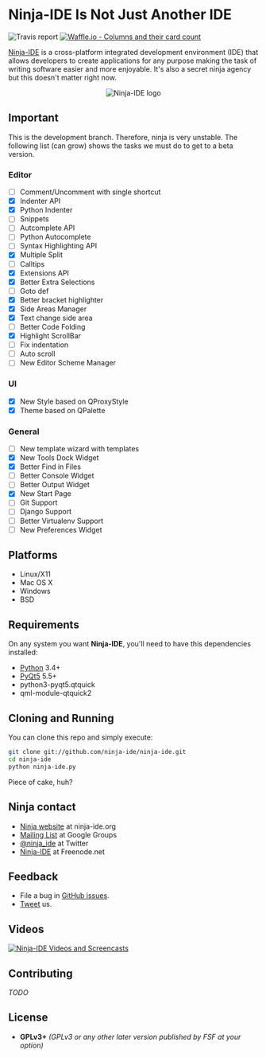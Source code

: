 # Ninja-IDE Is Not Just Another IDE
![Travis report](https://travis-ci.org/ninja-ide/ninja-ide.svg?branch=master "Travis-C.I. Testing report")
[![Waffle.io - Columns and their card count](https://badge.waffle.io/ninja-ide/ninja-ide.svg?columns=all)](https://waffle.io/ninja-ide/ninja-ide)

 [Ninja-IDE](http://ninja-ide.org) is a cross-platform integrated development environment (IDE) that allows developers to create applications for any purpose making the task of writing software easier and more enjoyable. It's also a secret ninja agency but this doesn't matter right now.

<p align="center">
  <img alt="Ninja-IDE logo" src="http://ninjaide.webfactional.com/static/common/img/ninja-big.png">
</p>


## Important
This is the development branch. Therefore, ninja is very unstable. The following list (can grow) shows the tasks we must do to get to a beta version.

### Editor
- [ ] Comment/Uncomment with single shortcut
- [x] Indenter API
- [x] Python Indenter
- [ ] Snippets
- [ ] Autcomplete API
- [ ] Python Autocomplete
- [ ] Syntax Highlighting API
- [x] Multiple Split
- [ ] Calltips
- [x] Extensions API
- [x] Better Extra Selections
- [ ] Goto def
- [x] Better bracket highlighter
- [x] Side Areas Manager
- [x] Text change side area
- [ ] Better Code Folding
- [x] Highlight ScrollBar
- [ ] Fix indentation
- [ ] Auto scroll
- [ ] New Editor Scheme Manager

### UI
- [x] New Style based on QProxyStyle
- [x] Theme based on QPalette

### General
- [ ] New template wizard with templates
- [x] New Tools Dock Widget
- [x] Better Find in Files
- [ ] Better Console Widget
- [ ] Better Output Widget
- [x] New Start Page
- [ ] Git Support
- [ ] Django Support
- [ ] Better Virtualenv Support
- [ ] New Preferences Widget

## Platforms
- Linux/X11
- Mac OS X
- Windows
- BSD

## Requirements
On any system you want **Ninja-IDE**, you'll need to have this dependencies installed:

- [Python](https://python.org "Python Homepage") 3.4+
- [PyQt5](https://riverbankcomputing.com/software/pyqt/intro) 5.5+
- python3-pyqt5.qtquick
- qml-module-qtquick2

## Cloning and Running
You can clone this repo and simply execute:

```bash
git clone git://github.com/ninja-ide/ninja-ide.git
cd ninja-ide
python ninja-ide.py
```

Piece of cake, huh?

## Ninja contact
-   [Ninja website](http://ninja-ide.org "http://ninja-ide.org") at ninja-ide.org
-   [Mailing List](http://groups.google.com/group/ninja-ide/topics "Ninja Google Groups") at Google Groups
-   [@ninja\_ide](https://twitter.com/ninja_ide "@ninja_ide") at Twitter
-   [Ninja-IDE](https://kiwiirc.com/client/chat.freenode.net/?nick=Ninja%7C?&theme=cli#ninja-ide "ninja-ide at Freenode.net") at Freenode.net

## Feedback
- File a bug in [GitHub issues](https://github.com/ninja-ide/ninja-ide/issues).
- [Tweet](https://twitter/ninja_ide) us.

## Videos
[![Ninja-IDE Videos and Screencasts](http://img.youtube.com/vi/xShpNY5w-64/0.jpg)](https://www.youtube.com/channel/UCPopm5397ozfsS8FOSSOWGQ "Ninja-IDE Videos and Screencasts")

## Contributing
*TODO*

## License
-   **GPLv3+** *(GPLv3 or any other later version published by FSF at your option)*
